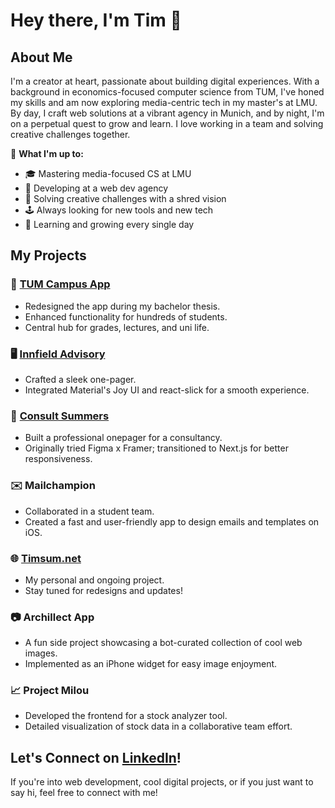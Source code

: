 # Hey there, I'm Tim 👋

## About Me
I'm a creator at heart, passionate about building digital experiences. With a background in economics-focused computer science from TUM, I've honed my skills and am now exploring media-centric tech in my master's at LMU. By day, I craft web solutions at a vibrant agency in Munich, and by night, I'm on a perpetual quest to grow and learn. I love working in a team and solving creative challenges together.

🔨 **What I'm up to:**
- 🎓 Mastering media-focused CS at LMU
- 💼 Developing at a web dev agency
- 👫 Solving creative challenges with a shred vision
- 🕹️ Always looking for new tools and new tech
- 🌱 Learning and growing every single day

## My Projects

### 🏫 [TUM Campus App](https://github.com/TUM-Dev/Campus-iOS)
- Redesigned the app during my bachelor thesis.
- Enhanced functionality for hundreds of students.
- Central hub for grades, lectures, and uni life.

### 🖥️ [Innfield Advisory](https://innfieldadvisory.com)
- Crafted a sleek one-pager.
- Integrated Material's Joy UI and react-slick for a smooth experience.

### 🤝 [Consult Summers](https://consultsummers.com)
- Built a professional onepager for a consultancy.
- Originally tried Figma x Framer; transitioned to Next.js for better responsiveness.

### ✉️ Mailchampion
- Collaborated in a student team.
- Created a fast and user-friendly app to design emails and templates on iOS.

### 🌐 [Timsum.net](https://timsum.net)
- My personal and ongoing project.
- Stay tuned for redesigns and updates!

### 📷 Archillect App
- A fun side project showcasing a bot-curated collection of cool web images.
- Implemented as an iPhone widget for easy image enjoyment.

### 📈 Project Milou
- Developed the frontend for a stock analyzer tool.
- Detailed visualization of stock data in a collaborative team effort.

## Let's Connect on [LinkedIn](https://www.linkedin.com/in/timothymaxwellsummers/)!
If you're into web development, cool digital projects, or if you just want to say hi, feel free to connect with me!
